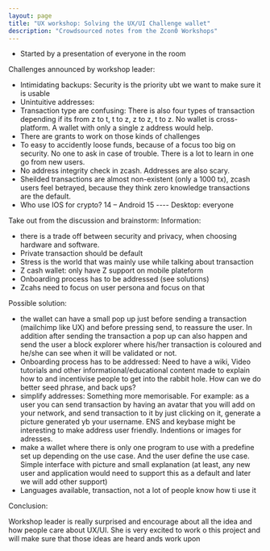 ```yaml
---
layout: page
title: "UX workshop: Solving the UX/UI Challenge wallet"
description: "Crowdsourced notes from the Zcon0 Workshops"
---
```


- Started by a presentation of everyone in the room


Challenges announced by workshop leader: 
- Intimidating backups: Security is the priority ubt we want to make sure it is usable
- Unintuitive addresses: 
- Transaction type are confusing: There is also four types of transaction depending if its from z to t, t to z, z to z, t to z. No wallet is cross-platform. A wallet with only a single z address would help.
- There are grants to work on those kinds of challenges
- To easy to accidently loose funds, because of a focus too big on security. No one to ask in case of trouble. There is a lot to learn in one go from new users. 
- No address integrity check in zcash. Addresses are also scary.
- Sheilded transactions are almost non-existent (only a 1000 tx), zcash users feel betrayed, because they think zero knowledge transactions are the default. 
- Who use IOS for crypto? 14 – Android 15 ---- Desktop: everyone 


Take out from the discussion and brainstorm: 
Information: 
- there is a trade off between security and privacy, when choosing hardware and software. 
- Private transaction should be default
- Stress is the world that was mainly use while talking about transaction
- Z cash wallet: only have Z support on mobile plateform
- Onboarding process has to be addressed (see solutions)
- Zcahs need to focus on user persona and focus on that

Possible solution:
- the wallet can have a small pop up just before sending a transaction (mailchimp like UX) and before pressing send, to reassure the user. In addition after sending the transaction a pop up can also happen and send the user a block explorer  where his/her transaction is coloured and he/she can see when it will be validated or not.
-  Onboarding process has to be addressed: Need to have a wiki, Video tutorials and other informational/educational content made to explain how to and incentivise people to get into the rabbit hole. How can we do better seed phrase, and back ups? 
- simplify addresses: Something more memorisable. For example: as a user you can send transaction by having an avatar that you will add on your network, and send transaction to it by just clicking on it, generate a picture generated yb your username. ENS and keybase might be interesting to make address user friendly. Indentions or images for adresses. 
- make a wallet where there is only one program to use with a predefine set up depending on the use case. And the user define the use case. Simple interface with picture and small explanation (at least, any new user and application would need to support this as a default and later we will add other support)
- Languages available, transaction, not a lot of people know how ti use it

Conclusion:

Workshop leader is really surprised and encourage about all the idea and how people care about UX/UI. 
She is very excited to work o this project and will make sure that those ideas are heard ands work upon
